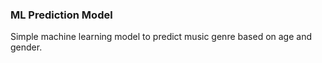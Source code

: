 ### ML Prediction Model
Simple machine learning model to predict music genre based on age and gender.
